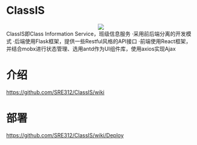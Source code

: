 # ClassIS 
<div align=center>
  <img src="https://raw.githubusercontent.com/wiki/SRE312/ClassIS/images/logo.png"/>
</div>
ClassIS即Class Information Service，班级信息服务  
·采用前后端分离的开发模式  
·后端使用Flask框架，提供一些Restful风格的API接口  
·前端使用React框架，并结合mobx进行状态管理、选用antd作为UI组件库，使用axios实现Ajax  

# 介绍
https://github.com/SRE312/ClassIS/wiki

# 部署
https://github.com/SRE312/ClassIS/wiki/Deploy
